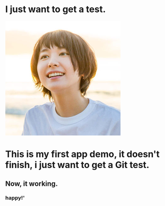 
I just want to get a test.
==============
![Aragaki](https://github.com/CoolerTing/Demo/blob/master/aragaki.png)</br>
# This is my first app demo, it doesn't finish, i just want to get a Git test.</br>
## Now, it working.</br>
### happy!'</br>
